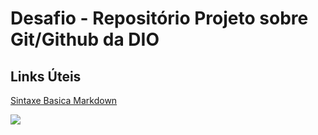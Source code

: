 # Desafio - Repositório Projeto sobre Git/Github da DIO
## Links Úteis 
[Sintaxe Basica Markdown](https://www.markdownguide.org/basic-syntax/)



![](/home/dump/Imagens/github.png)
